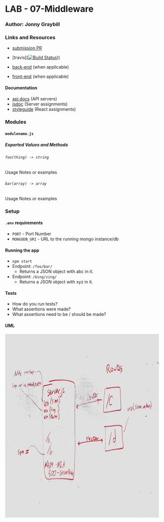 # LAB - 07-Middleware

### Author: Jonny Graybill

### Links and Resources
* [submission PR](https://github.com/401-advanced-javascript-jonnygraybill/lab-07-middleware/pull/2) 

* [travis]([![Build Status](https://www.travis-ci.com/401-advanced-javascript-jonnygraybill/lab-07-middleware.svg?branch=master)](https://www.travis-ci.com/401-advanced-javascript-jonnygraybill/lab-07-middleware)))

* [back-end](http://xyz.com) (when applicable)
* [front-end](http://xyz.com) (when applicable)

#### Documentation
* [api docs](http://xyz.com) (API servers)
* [jsdoc](http://xyz.com) (Server assignments)
* [styleguide](http://xyz.com) (React assignments)

### Modules
#### `modulename.js`
##### Exported Values and Methods

###### `foo(thing) -> string`
Usage Notes or examples

###### `bar(array) -> array`
Usage Notes or examples

### Setup
#### `.env` requirements
* `PORT` - Port Number
* `MONGODB_URI` - URL to the running mongo instance/db

#### Running the app
* `npm start`
* Endpoint: `/foo/bar/`
  * Returns a JSON object with abc in it.
* Endpoint: `/bing/zing/`
  * Returns a JSON object with xyz in it.
  
#### Tests
* How do you run tests?
* What assertions were made?
* What assertions need to be / should be made?

#### UML
<img src=https://github.com/401-advanced-javascript-jonnygraybill/lab-07-middleware/blob/master/assets/lab-07-uml.jpg width="800" height="600" />
